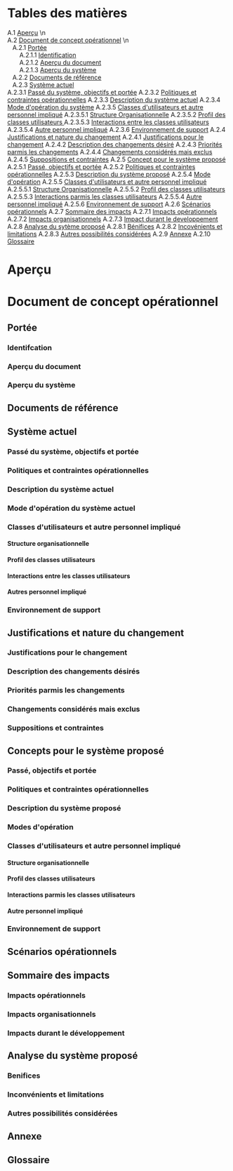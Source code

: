 &nbsp;
# Tables des matières
A.1 [Aperçu](#Aperçu) \n </br>
A.2 [Document de concept opérationnel](#DocConOpe) \n </br>
&nbsp;&nbsp;                                                A.2.1 [Portée](#Portée) </br>
&nbsp;&nbsp;&nbsp;&nbsp;&nbsp;&nbsp;                            A.2.1.1 [Identification](#Identification) </br>
&nbsp;&nbsp;&nbsp;&nbsp;&nbsp;&nbsp;                            A.2.1.2 [Aperçu du document](#Aperçu1) </br>
&nbsp;&nbsp;&nbsp;&nbsp;&nbsp;&nbsp;                            A.2.1.3 [Aperçu du système](#Aperçu2) </br>
&nbsp;&nbsp;                                                A.2.2 [Documents de référence](#DocRef) </br>
&nbsp;&nbsp;                                                A.2.3 [Système actuel](#SysAct) </br>
        A.2.3.1 [Passé du système, objectifs et portée](#PasObjPor)
        A.2.3.2 [Politiques et contraintes opérationnelles](#PolConOpe)
        A.2.3.3 [Description du système actuel](#DesSys)
        A.2.3.4 [Mode d'opération du système](#ModOpeSys)
        A.2.3.5 [Classes d'utilisateurs et autre personnel impliqué](#ClasUtil)
            A.2.3.5.1 [Structure Organisationnelle](#StrOrg)
            A.2.3.5.2 [Profil des classes utilisateurs ](#ProClaUti)
            A.2.3.5.3 [Interactions entre les classes utilisateurs](#IntClaUti)
            A.2.3.5.4 [Autre personnel impliqué](#AutPerImp)
        A.2.3.6 [Environnement de support](#EnvSup)
    A.2.4 [Justifications et nature du changement](#JusNatCha)
        A.2.4.1 [Justifications pour le changement](#JusCha)
        A.2.4.2 [Description des changements désiré](#DesCha)
        A.2.4.3 [Priorités parmis les changements](#PriCha)
        A.2.4.4 [Changements considérés mais exclus](#ChaExc)
        A.2.4.5 [Suppositions et contraintes](#SupCon)
    A.2.5 [Concept pour le système proposé](#ConSys)
        A.2.5.1 [Passé, objectifs et portée](#PasObjPor2)
        A.2.5.2 [Politiques et contraintes opérationnelles](#PolConOpe2)
        A.2.5.3 [Description du système proposé](#DesSysPro2)
        A.2.5.4 [Mode d'opération](#ModOpe2)
        A.2.5.5 [Classes d'utilisateurs et autre personnel impliqué](#ClasUtil2)
            A.2.5.5.1 [Structure Organisationnelle](#StrOrg2)
            A.2.5.5.2 [Profil des classes utilisateurs](#ProClaUti2)
            A.2.5.5.3 [Interactions parmis les classes utilisateurs](#IntClaUti2)
            A.2.5.5.4 [Autre personnel impliqué](#AutPerImp2)
        A.2.5.6 [Environnement de support](#EnvSup2)
    A.2.6 [Scénarios opérationnels](#SceOpe)
    A.2.7 [Sommaire des impacts](#SomImp)
        A.2.7.1 [Impacts opérationnels](#ImpOpe)
        A.2.7.2 [Impacts organisationnels](#ImpOrg)
        A.2.7.3 [Impact durant le developpement](#ImpDev)
    A.2.8 [Analyse du sytème proposé](#AnaSys)
        A.2.8.1 [Bénifices](#Ben)
        A.2.8.2 [Incovénients et limitations](#IncLim)
        A.2.8.3 [Autres possibilités considérées](#AutPosCon)
    A.2.9 [Annexe](#Ann)
    A.2.10 [Glossaire](#Glo)

# Aperçu <a name="Aperçu"></a>

# Document de concept opérationnel <a name="DocConOpe"></a>

## Portée <a name="Portée"></a>


### Identifcation <a name="Identification"></a>


### Aperçu du document <a name="Aperçu1"></a>


### Aperçu du système <a name="Aperçu2"></a>


## Documents de référence <a name="DocRef"></a>


## Système actuel <a name="SysAct"></a>


### Passé du système, objectifs et portée <a name="PasObjPor"></a>


### Politiques et contraintes opérationnelles <a name="PolConOpe"></a>


### Description du système actuel <a name="DesSys"></a>


### Mode d'opération du système actuel <a name="ModOpeSys"></a>


### Classes d'utilisateurs et autre personnel impliqué <a name="ClasUtil"></a>


#### Structure organisationnelle <a name="StrOrg"></a>


#### Profil des classes utilisateurs <a name="ProClaUti"></a>


#### Interactions entre les classes utilisateurs <a name="IntClaUti"></a>


#### Autres personnel impliqué <a name="AutPerImp"></a>


### Environnement de support <a name="EnvSup"></a>


## Justifications et nature du changement <a name="JusNatCha"></a>


### Justifications pour le changement <a name="JusCha"></a>


### Description des changements désirés <a name="DesCha"></a>


### Priorités parmis les changements <a name="PriCha"></a>


### Changements considérés mais exclus <a name="ChaExc"></a>


### Suppositions et contraintes <a name="SupCon"></a>


## Concepts pour le système proposé <a name="ConSys"></a>


### Passé, objectifs et portée <a name="PasObjPor2"></a>


### Politiques et contraintes opérationnelles <a name="PolConOpe2"></a>


### Description du système proposé <a name="DesSysPro2"></a>


### Modes d'opération <a name="ModOpe2"></a>


### Classes d'utilisateurs et autre personnel impliqué <a name="ClasUtil2"></a>


#### Structure organisationnelle <a name="StrOrg2"></a>


#### Profil des classes utilisateurs <a name="ProClaUti2"></a>


#### Interactions parmis les classes utilisateurs <a name="IntClaUti2"></a>


#### Autre personnel impliqué <a name="AutPerImp2"></a>


### Environnement de support <a name="EnvSup2"></a>


## Scénarios opérationnels <a name="SceOpe"></a>


## Sommaire des impacts <a name="SomImp"></a>


### Impacts opérationnels <a name="ImpOpe"></a>


### Impacts organisationnels <a name="ImpOrg"></a>


### Impacts durant le développement <a name="ImpDev"></a>


## Analyse du système proposé <a name="AnaSys"></a>


### Benifices <a name="Ben"></a>


### Inconvénients et limitations <a name="IncLim"></a>


### Autres possibilités considérées <a name="AutPosCon"></a>


## Annexe <a name="Ann"></a>


## Glossaire <a name="Glo"></a>





